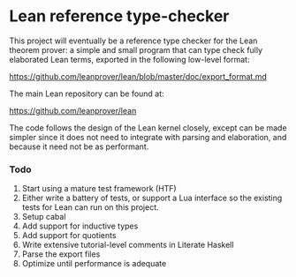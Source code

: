 # Lean reference type-checker

This project will eventually be a reference type checker for the Lean theorem prover: a simple and small program that can type check fully elaborated Lean terms, exported in the following low-level format:

https://github.com/leanprover/lean/blob/master/doc/export_format.md

The main Lean repository can be found at:

https://github.com/leanprover/lean

The code follows the design of the Lean kernel closely, except can be made simpler since it does not need to integrate with parsing and elaboration, and because it need not be as performant.

### Todo

1. Start using a mature test framework (HTF)
2. Either write a battery of tests, or support a Lua interface so the existing tests for Lean can run on this project.
3. Setup cabal
4. Add support for inductive types
5. Add support for quotients
6. Write extensive tutorial-level comments in Literate Haskell
7. Parse the export files
8. Optimize until performance is adequate
